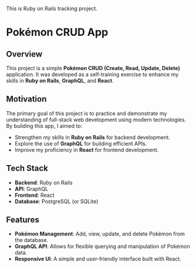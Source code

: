 This is Ruby on Rails tracking project.

# Pokémon CRUD App

## Overview

This project is a simple **Pokémon CRUD (Create, Read, Update, Delete)** application. It was developed as a self-training exercise to enhance my skills in **Ruby on Rails**, **GraphQL**, and **React**.

## Motivation

The primary goal of this project is to practice and demonstrate my understanding of full-stack web development using modern technologies. By building this app, I aimed to:

- Strengthen my skills in **Ruby on Rails** for backend development.
- Explore the use of **GraphQL** for building efficient APIs.
- Improve my proficiency in **React** for frontend development.

## Tech Stack

- **Backend**: Ruby on Rails
- **API**: GraphQL
- **Frontend**: React
- **Database**: PostgreSQL (or SQLite)

## Features

- **Pokémon Management**: Add, view, update, and delete Pokémon from the database.
- **GraphQL API**: Allows for flexible querying and manipulation of Pokémon data.
- **Responsive UI**: A simple and user-friendly interface built with React.
